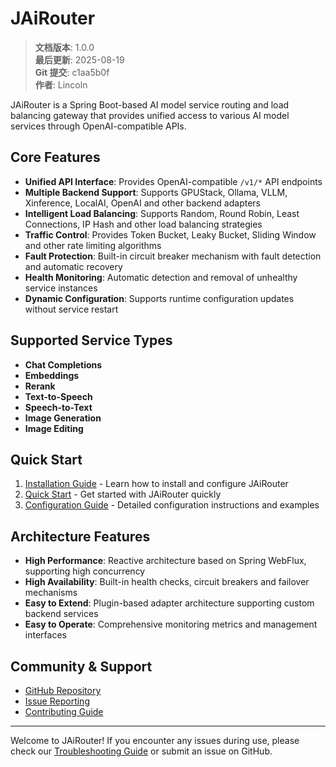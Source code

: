 ﻿# JAiRouter

<!-- 版本信息 -->
> **文档版本**: 1.0.0  
> **最后更新**: 2025-08-19  
> **Git 提交**: c1aa5b0f  
> **作者**: Lincoln
<!-- /版本信息 -->



JAiRouter is a Spring Boot-based AI model service routing and load balancing gateway that provides unified access to various AI model services through OpenAI-compatible APIs.

## Core Features

- **Unified API Interface**: Provides OpenAI-compatible `/v1/*` API endpoints
- **Multiple Backend Support**: Supports GPUStack, Ollama, VLLM, Xinference, LocalAI, OpenAI and other backend adapters
- **Intelligent Load Balancing**: Supports Random, Round Robin, Least Connections, IP Hash and other load balancing strategies
- **Traffic Control**: Provides Token Bucket, Leaky Bucket, Sliding Window and other rate limiting algorithms
- **Fault Protection**: Built-in circuit breaker mechanism with fault detection and automatic recovery
- **Health Monitoring**: Automatic detection and removal of unhealthy service instances
- **Dynamic Configuration**: Supports runtime configuration updates without service restart

## Supported Service Types

- **Chat Completions**
- **Embeddings**
- **Rerank**
- **Text-to-Speech**
- **Speech-to-Text**
- **Image Generation**
- **Image Editing**

## Quick Start

1. [Installation Guide](getting-started/installation.md) - Learn how to install and configure JAiRouter
2. [Quick Start](getting-started/quick-start.md) - Get started with JAiRouter quickly
3. [Configuration Guide](configuration/index.md) - Detailed configuration instructions and examples

## Architecture Features

- **High Performance**: Reactive architecture based on Spring WebFlux, supporting high concurrency
- **High Availability**: Built-in health checks, circuit breakers and failover mechanisms
- **Easy to Extend**: Plugin-based adapter architecture supporting custom backend services
- **Easy to Operate**: Comprehensive monitoring metrics and management interfaces

## Community & Support

- [GitHub Repository](https://github.com/Lincoln-cn/JAiRouter)
- [Issue Reporting](https://github.com/Lincoln-cn/JAiRouter/issues)
- [Contributing Guide](development/contributing.md)

---

Welcome to JAiRouter! If you encounter any issues during use, please check our [Troubleshooting Guide](troubleshooting/index.md) or submit an issue on GitHub.